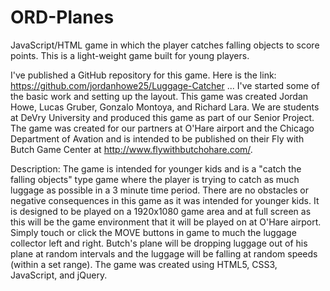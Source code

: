 # ORD-Planes
JavaScript/HTML game in which the player catches falling objects to score points.  This is a light-weight game built for young players.

I've published a GitHub repository for this game.  Here is the link:  https://github.com/jordanhowe25/Luggage-Catcher ...  I've started some of the basic work and setting up the layout.  This game was created Jordan Howe, Lucas Gruber, Gonzalo Montoya, and Richard Lara.  We are students at DeVry University and produced this game as part of our Senior Project.  The game was created for our partners at O'Hare airport and the Chicago Department of Avation and is intended to be published on their Fly with Butch Game Center at http://www.flywithbutchohare.com/.  

Description:  The game is intended for younger kids and is a "catch the falling objects" type game where the player is trying to catch as much luggage as possible in a 3 minute time period.  There are no obstacles or negative consequences in this game as it was intended for younger kids.  It is designed to be played on a 1920x1080 game area and at full screen as this will be the game environment that it will be played on at O'Hare airport.  Simply touch or click the MOVE buttons in game to much the luggage collector left and right.  Butch's plane will be dropping luggage out of his plane at random intervals and the luggage will be falling at random speeds (within a set range).  The game was created using HTML5, CSS3, JavaScript, and jQuery.
